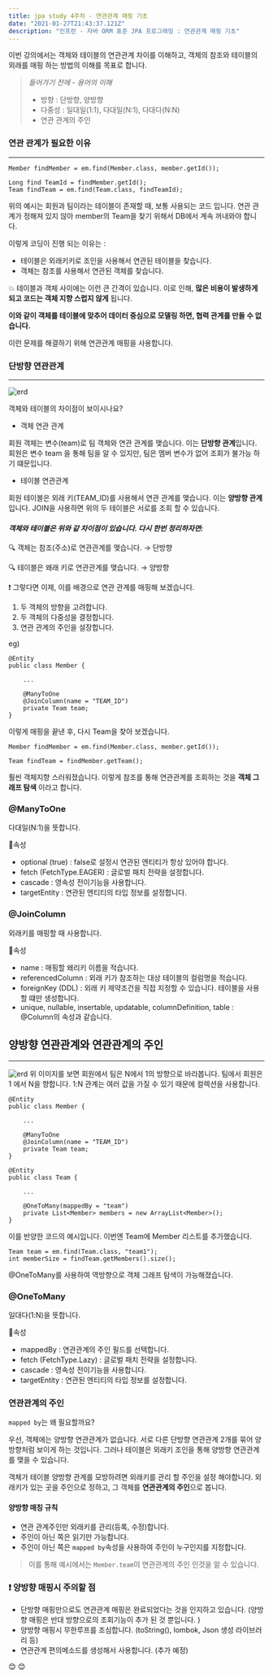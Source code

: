```yaml
---
title: jpa study 4주차 - 연관관계 매핑 기초
date: "2021-01-27T21:43:37.121Z"
description: "인프런 - 자바 ORM 표준 JPA 프로그래밍 : 연관관계 매핑 기초"
---
```


이번 강의에서는 객체와 테이블의 연관관계 차이를 이해하고, 객체의 참조와 테이블의 외래를 매핑 하는 방법의 이해를 목표로 합니다. 


> _들어가기 전에 - 용어의 이해_
>
> * 방향 : 단방향, 양방향
> * 다중성 : 일대일(1:1), 다대일(N:1), 다대다(N:N)
> * 연관 관계의 주인 

### 연관 관계가 필요한 이유
***

~~~
Member findMember = em.find(Member.class, member.getId());

Long find TeamId = findMember.getId();
Team findTeam = em.find(Team.class, findTeamId);
~~~

위의 예시는 회원과 팀이라는 테이블이 존재할 때, 보통 사용되는 코드 입니다. 
연관 관계가 정해져 있지 않아 member의 Team을 찾기 위해서 DB에서 계속 꺼내와야 합니다.

이렇게 코딩이 진행 되는 이유는 :
* 테이블은 외래키키로 조인을 사용해서 연관된 테이블을 찾습니다.
* 객체는 참조를 사용해서 연관된 객체를 찾습니다. 

:boom: 테이블과 객체 사이에는 이런 큰 간격이 있습니다. 
이로 인해, **많은 비용이 발생하게 되고 코드는 객체 지향 스럽지 않게** 됩니다.

__이와 같이 객체를 테이블에 맞추어 데이터 중심으로 모델링 하면, 협력 관계를 만들 수 없습니다.__

이런 문제를 해결하기 위해 연관관계 매핑을 사용합니다. 


### 단방향 연관관계
*** 
![erd](./jpa4th.png)

객체와 테이블의 차이점이 보이시나요?

* 객체 연관 관계

회원 객체는 변수(team)로 팀 객체와 연관 관계를 맺습니다. 
이는 **단방향 관계**입니다. 회원은 변수 team 을 통해 팀을 알 수 있지만, 팀은 멤버 변수가 없어 조회가 불가능 하기 떄문입니다. 

* 테이블 연관관계

회원 테이블은 외래 키(TEAM_ID)를 사용해서 연관 관계를 맺습니다. 이는 **양방향 관계**입니다. JOIN을 사용하면 위의 두 테이블은 서로를 조회 할 수 있습니다. 

#### _객체와 테이블은 위와 같 차이점이 있습니다. 다시 한번 정리하자면:_
:mag: 객체는 참조(주소)로 연관관계를 맺습니다. → 단방향

:mag: 테이블은 왜래 키로 연관관계를 맺습니다. → 양방향

:exclamation: 그렇다면 이제, 이를 배경으로 연관 관계를 매핑해 보겠습니다. 
1. 두 객체의 방향을 고려합니다. 
2. 두 객체의 다중성을 결정합니다. 
3. 연관 관계의 주인을 설장합니다. 

eg)
~~~
@Entity
public class Member {

    ...
    
    @ManyToOne
    @JoinColumn(name = "TEAM_ID")
    private Team team;
}
~~~

이렇게 매핑을 끝낸 후, 다시 Team을 찾아 보겠습니다. 
~~~
Member findMember = em.find(Member.class, member.getId());

Team findTeam = findMember.getTeam();
~~~
훨씬 객체지향 스러워졌습니다. 이렇게 참조를 통해 연관관계를 조회하는 것을 **객체 그래프 탐색** 이라고 합니다. 

### @ManyToOne
다대일(N:1)을 뜻합니다.

:pushpin:속성
* optional (true) : false로 설정시 연관된 엔티티가 항상 있어야 합니다. 
* fetch (FetchType.EAGER) : 글로벌 패치 전략을 설정합니다. 
* cascade : 영속성 전이기능을 사용합니다. 
* targetEntity : 연관된 엔티티의 타입 정보를 설정합니다. 

### @JoinColumn
외래키를 매핑할 때 사용합니다. 

:pushpin:속성
* name : 매핑할 왜리키 이름을 적습니다. 
* referencedColumn : 외래 키가 참조하는 대상 테이블의 컬럼명을 적습니다. 
* foreignKey (DDL) : 외래 키 제약조건을 직접 지정할 수 있습니다. 테이블을 사용할 떄만 생성합니다. 
* unique, nullable, insertable, updatable, columnDefinition, table : @Column의 속성과 같습니다. 

## 양방향 연관관계와 연관관계의 주인
*** 
![erd](./jpa4th2.png)
위 이미지를 보면 회원에서 팀은 N에서 1의 방향으로 바라봅니다. 팀에서 회원은 1 에서 N을 향합니다.
1:N 관계는 여러 값을 가질 수 있기 때문에 컬렉션을 사용합니다. 

~~~
@Entity
public class Member {

    ...
    
    @ManyToOne
    @JoinColumn(name = "TEAM_ID")
    private Team team;
}
~~~

~~~
@Entity
public class Team {

    ...
    
    @OneToMany(mappedBy = "team")
    private List<Member> members = new ArrayList<Member>();
}
~~~
이를 반양한 코드의 예시입니다. 이번엔 Team에 Member 리스트를 추가했습니다. 

~~~
Team team = em.find(Team.class, "team1");
int memberSize = findTeam.getMembers().size(); 
~~~
 @OneToMany를 사용하여 역방향으로 객체 그래프 탐색이 가능해졌습니다. 

### @OneToMany
일대다(1:N)을 뜻합니다.

:pushpin:속성

* mappedBy : 연관관계의 주인 필드를 선택합니다. 
* fetch (FetchType.Lazy) : 글로벌 패치 전략을 설정합니다.
* cascade : 영속성 전이기능을 사용합니다.
* targetEntity : 연관된 엔티티의 타입 정보를 설정합니다. 

### 연관관계의 주인 
`mapped by`는 왜 필요할까요?

우선, 객체에는 양방향 연관관계가 없습니다. 서로 다른 단방향 연관관계 2개를 묶어 양방향처럼 보이게 하는 것입니다.
그러나 테이블은 외래키 조인을 통해 양방향 연관관계를 맺을 수 있습니다. 

객체가 테이블 양방향 관계를 모방하려면 외래키를 관리 할 주인을 설정 해야합니다. 
외래키가 있는 곳을 주인으로 정하고, 그 객체를 **연관관계의 주인**으로 봅니다. 

#### 양방향 매칭 규칙
* 연관 관계주인만 외래키를 관리(등록, 수정)합니다. 
* 주인이 아닌 쪽은 읽기만 가능합니다. 
* 주인이 아닌 쪽은 `mapped by`속성을 사용하여 주인이 누구인지를 지정합니다. 

> 이를 통해 예시에서는 `Member.team`이 연관관계의 주인 인것을 알 수 있습니다. 

### :exclamation: 양방향 매핑시 주의할 점
* 단방향 매핑만으로도 연관관계 매핑은 완료되었다는 것을 인지하고 있습니다. (양방향 매핑은 반대 방향으로의 조회기능이 추가 된 것 뿐입니다. )
* 양방향 매핑시 무한루프를 조심합니다. (toString(), lombok, Json 생성 라이브러리 등)
* 연관관계 편의메소드를 생성해서 사용합니다. (추가 예정)

:blush: :blush:










